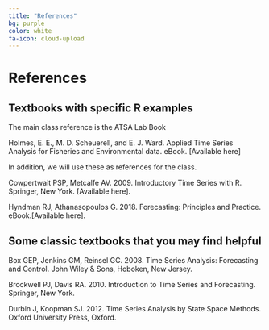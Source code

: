 ```yaml
---
title: "References"
bg: purple
color: white
fa-icon: cloud-upload
---
```


# References

## Textbooks with specific R examples

The main class reference is the ATSA Lab Book

Holmes, E. E., M. D. Scheuerell, and E. J. Ward. Applied Time Series Analysis for Fisheries and Environmental data. eBook. [Available here]

In addition, we will use these as references for the class.

Cowpertwait PSP, Metcalfe AV. 2009. Introductory Time Series with R. Springer, New York. [Available here].

Hyndman RJ, Athanasopoulos G. 2018. Forecasting: Principles and Practice. eBook.[Available here].

## Some classic textbooks that you may find helpful

Box GEP, Jenkins GM, Reinsel GC. 2008. Time Series Analysis: Forecasting and Control. John Wiley & Sons, Hoboken, New Jersey.

Brockwell PJ, Davis RA. 2010. Introduction to Time Series and Forecasting. Springer, New York.

Durbin J, Koopman SJ. 2012. Time Series Analysis by State Space Methods. Oxford University Press, Oxford.


